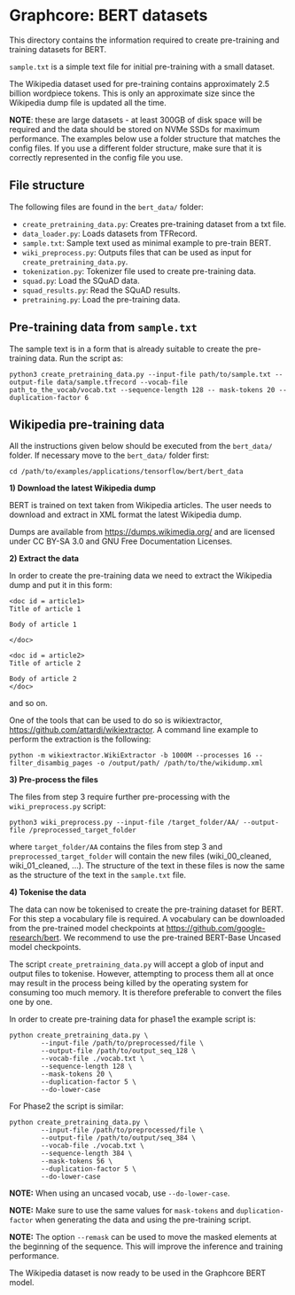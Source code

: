 # Graphcore: BERT datasets

This directory contains the information required to create pre-training and training datasets for BERT.

`sample.txt` is a simple text file for initial pre-training with a small dataset.

The Wikipedia dataset used for pre-training contains approximately 2.5 billion wordpiece tokens. This is only an approximate size since the Wikipedia dump file is updated all the time.

**NOTE**: these are large datasets - at least 300GB of disk space will be required and the data should be stored on NVMe SSDs for maximum performance. The examples below use a folder structure that matches the config files. If you use a different folder structure, make sure that it is correctly represented in the config file you use.

## File structure

The following files are found in the `bert_data/` folder:

* `create_pretraining_data.py`: Creates pre-training dataset from a txt file.
* `data_loader.py`: Loads datasets from TFRecord.
* `sample.txt`:  Sample text used as minimal example to pre-train BERT.
* `wiki_preprocess.py`: Outputs files that can be used as input for  `create_pretraining_data.py`.
* `tokenization.py`: Tokenizer file used to create pre-training data.
* `squad.py`: Load the SQuAD data.
* `squad_results.py`: Read the SQuAD results. 
* `pretraining.py`: Load the pre-training data. 



## Pre-training data from `sample.txt`

The sample text is in a form that is already suitable to create the pre-training data. Run the script as:

`python3 create_pretraining_data.py --input-file path/to/sample.txt --output-file data/sample.tfrecord --vocab-file path_to_the_vocab/vocab.txt --sequence-length 128 -- mask-tokens 20 --duplication-factor 6`

## Wikipedia pre-training data

All the instructions given below should be executed from the `bert_data/` folder. If necessary move to the  `bert_data/` folder first:

```shell
cd /path/to/examples/applications/tensorflow/bert/bert_data
```

**1) Download the latest Wikipedia dump**

BERT is trained on text taken from Wikipedia articles.
The user needs to download and extract in XML format the latest Wikipedia dump.

Dumps are available from https://dumps.wikimedia.org/ and are licensed under CC BY-SA 3.0 and GNU Free Documentation Licenses.

**2) Extract the data**

In order to create the pre-training data we need to extract the Wikipedia dump and put it in this form:

```
<doc id = article1>
Title of article 1

Body of article 1

</doc>

<doc id = article2>
Title of article 2

Body of article 2
</doc>
```

and so on.

One of the tools that can be used to do so is wikiextractor, https://github.com/attardi/wikiextractor.
A command line example to perform the extraction is the following:

```shell
python -m wikiextractor.WikiExtractor -b 1000M --processes 16 --filter_disambig_pages -o /output/path/ /path/to/the/wikidump.xml
```

**3) Pre-process the files**

The files from step 3 require further pre-processing with the `wiki_preprocess.py` script:

`python3 wiki_preprocess.py --input-file /target_folder/AA/ --output-file /preprocessed_target_folder`

where `target_folder/AA` contains the files from step 3 and `preprocessed_target_folder` will contain the new files (wiki_00_cleaned, wiki_01_cleaned, ...). The structure of the text in these files is now the same as the structure of the text in the `sample.txt` file.

**4) Tokenise the data**

The data can now be tokenised to create the pre-training dataset for BERT. For this step a vocabulary file is required. A vocabulary can be downloaded from the pre-trained model checkpoints at https://github.com/google-research/bert. We recommend to use the pre-trained BERT-Base Uncased model checkpoints.

The script `create_pretraining_data.py` will accept a glob of input and output files to tokenise. However, attempting to process them all at once may result in the process being killed by the operating system for consuming too much memory. It is therefore preferable to convert the files one by one.

In order to create pre-training data for phase1 the example script is:

```shell
python create_pretraining_data.py \
        --input-file /path/to/preprocessed/file \
        --output-file /path/to/output_seq_128 \
        --vocab-file ./vocab.txt \
        --sequence-length 128 \
        --mask-tokens 20 \
        --duplication-factor 5 \
        --do-lower-case
```

For Phase2 the script is similar:

```shell
python create_pretraining_data.py \
        --input-file /path/to/preprocessed/file \
        --output-file /path/to/output/seq_384 \
        --vocab-file ./vocab.txt \
        --sequence-length 384 \
        --mask-tokens 56 \
        --duplication-factor 5 \
        --do-lower-case
```


**NOTE:** When using an uncased vocab, use `--do-lower-case`.

**NOTE:** Make sure to use the same values for `mask-tokens` and `duplication-factor` when generating the data and using the pre-training script.

**NOTE:** The option `--remask` can be used to move the masked elements at the beginning of the sequence. This will improve the inference and training performance.

The Wikipedia dataset is now ready to be used in the Graphcore BERT model.
